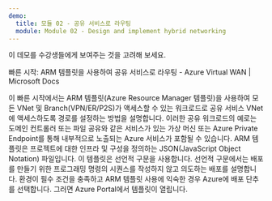 ```yaml
---
demo:
  title: 모듈 02 - 공유 서비스로 라우팅
  module: Module 02 - Design and implement hybrid networking
---
```

이 데모를 수강생들에게 보여주는 것을 고려해 보세요. 

빠른 시작: ARM 템플릿을 사용하여 공유 서비스로 라우팅 - Azure Virtual WAN | Microsoft Docs

이 빠른 시작에서는 ARM 템플릿(Azure Resource Manager 템플릿)을 사용하여 모든 VNet 및 Branch(VPN/ER/P2S)가 액세스할 수 있는 워크로드로 공유 서비스 VNet에 액세스하도록 경로를 설정하는 방법을 설명합니다. 이러한 공유 워크로드의 예로는 도메인 컨트롤러 또는 파일 공유와 같은 서비스가 있는 가상 머신 또는 Azure Private Endpoint를 통해 내부적으로 노출되는 Azure 서비스가 포함될 수 있습니다.
ARM 템플릿은 프로젝트에 대한 인프라 및 구성을 정의하는 JSON(JavaScript Object Notation) 파일입니다. 이 템플릿은 선언적 구문을 사용합니다. 선언적 구문에서는 배포를 만들기 위한 프로그래밍 명령의 시퀀스를 작성하지 않고 의도하는 배포를 설명합니다.
환경이 필수 조건을 충족하고 ARM 템플릿 사용에 익숙한 경우 Azure에 배포 단추를 선택합니다. 그러면 Azure Portal에서 템플릿이 열립니다.

